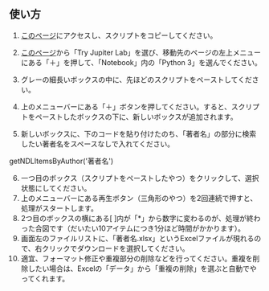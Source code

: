 ## 使い方

1. [このページ](https://github.com/si-zerodarkthirty/NDLSearch/blob/master/NDLSearch.py)にアクセスし、スクリプトをコピーしてください。

2. [このページ](https://jupyter.org/try)から「Try Jupiter Lab」を選び、移動先のページの左上メニューにある「＋」を押して、「Notebook」内の「Python 3」を選んでください。

3. グレーの細長いボックスの中に、先ほどのスクリプトをペーストしてください。
4. 上のメニューバーにある「＋」ボタンを押してください。すると、スクリプトをペーストしたボックスの下に、新しいボックスが追加されます。
5. 新しいボックスに、下のコードを貼り付けたのち、「著者名」の部分に検索したい著者名をスペースなしで入れてください。

getNDLItemsByAuthor('著者名')

6. 一つ目のボックス（スクリプトをペーストしたやつ）をクリックして、選択状態にしてください。
7. 上のメニューバーにある再生ボタン（三角形のやつ）を2回連続で押すと、処理がスタートします。
8. 2つ目のボックスの横にある[ ]内が「*」から数字に変わるのが、処理が終わった合図です（だいたい10アイテムにつき1分ほど時間がかかります）。
9. 画面左のファイルリストに、「著者名.xlsx」というExcelファイルが現れるので、右クリックでダウンロードを選択してください。
10. 適宜、フォーマット修正や重複部分の削除などを行ってください。重複を削除したい場合は、Excelの「データ」から「重複の削除」を選ぶと自動でやってくれます。
